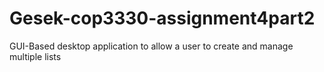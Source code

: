# Gesek-cop3330-assignment4part2
GUI-Based desktop application to allow a user to create and manage multiple lists
